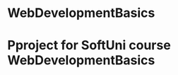 # WebDevelopmentBasics
Pproject for SoftUni course WebDevelopmentBasics
================================================
